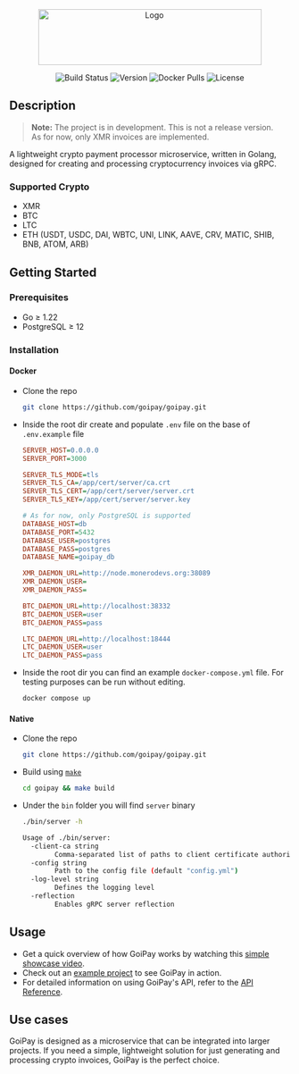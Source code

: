 <div align="center">
  <img src="https://raw.githubusercontent.com/goipay/goipay.github.io/refs/heads/master/static/img/goipay-logo-with-name.svg" alt="Logo" width="400" height="100">

  ![Build Status](https://img.shields.io/github/actions/workflow/status/goipay/goipay/cd.yml)
  ![Version](https://img.shields.io/github/v/release/goipay/goipay)
  ![Docker Pulls](https://img.shields.io/docker/pulls/chekist32/goipay)
  ![License](https://img.shields.io/github/license/goipay/goipay)
</div>

## Description
> **Note:**
> The project is in development. This is not a release version.  
> As for now, only XMR invoices are implemented.

A lightweight crypto payment processor microservice, written in Golang, designed for creating and processing cryptocurrency invoices via gRPC.
### Supported Crypto
- XMR
- BTC
- LTC
- ETH (USDT, USDC, DAI, WBTC, UNI, LINK, AAVE, CRV, MATIC, SHIB, BNB, ATOM, ARB)

## Getting Started
### Prerequisites
- Go ≥ 1.22
- PostgreSQL ≥ 12

### Installation
#### Docker
- Clone the repo
  ```sh
  git clone https://github.com/goipay/goipay.git
  ```
- Inside the root dir create and populate ```.env``` file on the base of ```.env.example``` file
  ```ini
  SERVER_HOST=0.0.0.0
  SERVER_PORT=3000
  
  SERVER_TLS_MODE=tls
  SERVER_TLS_CA=/app/cert/server/ca.crt
  SERVER_TLS_CERT=/app/cert/server/server.crt
  SERVER_TLS_KEY=/app/cert/server/server.key
  
  # As for now, only PostgreSQL is supported
  DATABASE_HOST=db
  DATABASE_PORT=5432
  DATABASE_USER=postgres
  DATABASE_PASS=postgres
  DATABASE_NAME=goipay_db
  
  XMR_DAEMON_URL=http://node.monerodevs.org:38089
  XMR_DAEMON_USER=
  XMR_DAEMON_PASS=
  
  BTC_DAEMON_URL=http://localhost:38332
  BTC_DAEMON_USER=user
  BTC_DAEMON_PASS=pass
  
  LTC_DAEMON_URL=http://localhost:18444
  LTC_DAEMON_USER=user
  LTC_DAEMON_PASS=pass
  ```
- Inside the root dir you can find an example ```docker-compose.yml``` file. For testing purposes can be run without editing.
  ```sh
  docker compose up
  ```
#### Native
- Clone the repo
  ```sh
  git clone https://github.com/goipay/goipay.git
  ```
- Build using [`make`](https://man7.org/linux/man-pages/man1/make.1.html)
  ```sh
  cd goipay && make build
  ```
- Under the `bin` folder you will find `server` binary
  ```sh
  ./bin/server -h
  
  Usage of ./bin/server:
    -client-ca string
          Comma-separated list of paths to client certificate authority files (for mTLS)
    -config string
          Path to the config file (default "config.yml")
    -log-level string
          Defines the logging level
    -reflection
          Enables gRPC server reflection
  ```
  
## Usage

- Get a quick overview of how GoiPay works by watching this [simple showcase video](https://youtu.be/b6TJBiHKJXE?feature=shared).
- Check out an [example project](https://github.com/goipay/example) to see GoiPay in action.
- For detailed information on using GoiPay's API, refer to the [API Reference](https://goipay.github.io/docs/api/grpc).

## Use cases

GoiPay is designed as a microservice that can be integrated into larger projects. If you need a simple, lightweight solution for just generating and processing crypto invoices, GoiPay is the perfect choice.
